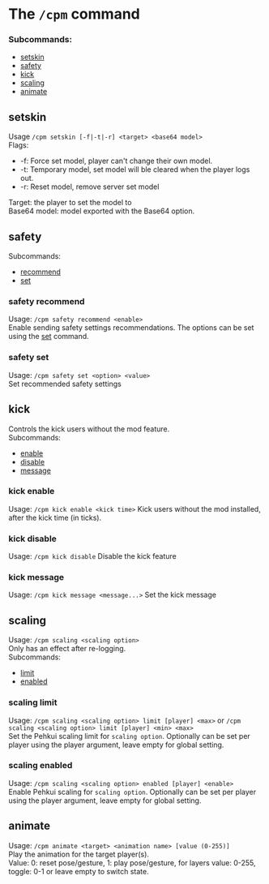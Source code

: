 # The `/cpm` command
### Subcommands:
* [setskin](#setskin)
* [safety](#safety)
* [kick](#kick)
* [scaling](#scaling)
* [animate](#animate)

## setskin
Usage `/cpm setskin [-f|-t|-r] <target> <base64 model>`  
Flags:
* -f: Force set model, player can't change their own model.
* -t: Temporary model, set model will ble cleared when the player logs out.
* -r: Reset model, remove server set model

Target: the player to set the model to  
Base64 model: model exported with the Base64 option.

## safety
Subcommands:
* [recommend](#safety-recommend)
* [set](#safety-set)

### safety recommend
Usage: `/cpm safety recommend <enable>`  
Enable sending safety settings recommendations. The options can be set using the [set](#safety-set) command.

### safety set
Usage: `/cpm safety set <option> <value>`  
Set recommended safety settings

## kick
Controls the kick users without the mod feature.  
Subcommands:
* [enable](#kick-enable)
* [disable](#kick-disable)
* [message](#kick-message)

### kick enable
Usage: `/cpm kick enable <kick time>`
Kick users without the mod installed, after the kick time (in ticks).

### kick disable
Usage: `/cpm kick disable`
Disable the kick feature

### kick message
Usage: `/cpm kick message <message...>`
Set the kick message

## scaling
Usage: `/cpm scaling <scaling option>`  
Only has an effect after re-logging.  
Subcommands:
* [limit](#scaling-limit)
* [enabled](#scaling-enabled)

### scaling limit
Usage: `/cpm scaling <scaling option> limit [player] <max>` or `/cpm scaling <scaling option> limit [player] <min> <max>`  
Set the Pehkui scaling limit for `scaling option`. Optionally can be set per player using the player argument, leave empty for global setting.

### scaling enabled
Usage: `/cpm scaling <scaling option> enabled [player] <enable>`  
Enable Pehkui scaling for `scaling option`. Optionally can be set per player using the player argument, leave empty for global setting.

## animate
Usage: `/cpm animate <target> <animation name> [value (0-255)]`  
Play the animation for the target player(s).  
Value: 0: reset pose/gesture, 1: play pose/gesture, for layers value: 0-255, toggle: 0-1 or leave empty to switch state.
